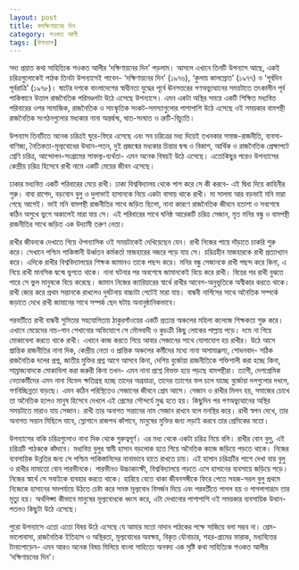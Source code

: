 ```yaml
---
layout: post
title: কদক্ষিণায়নের দিন
category: শওকত আলী
tags: [উপন্যাস]
---
```



সদ্য প্রয়াত কথা সাহিত্যিক শওকত আলীর ‘দক্ষিণায়নের দিন’ পড়লাম। আসলে এখানে তিনটি উপন্যাস আছে, একই চরিত্রগুলোকেই পাঠক তিনটা উপন্যাসেই পাবেন- ‘দক্ষিণায়নের দিন’ (১৯৭৬), ‘কুলায় কালস্রোত’ (১৯৭৭) ও ‘পূর্বদিন পূর্বরাত্রি’ (১৯৭৮)। ষাটের দশকে বাংলাদেশের স্বাধীনতা যুদ্ধের পূর্বে ঊনসত্তরের গণঅভ্যুত্থানের সময়টাতে তৎকালীন পূর্ব পাকিস্তানে উত্তাল রাজনৈতিক পরিমণ্ডলটা উঠে এসেছে উপন্যাসে। এমন একটা অস্থির সময়ে একটি শিক্ষিত মধ্যবিত্ত পরিবারের ওপর সামাজিক, রাজনৈতিক ও সাংস্কৃতিক সংকট-সমস্যাগুলোর পাশাপাশি উঠে এসেছে ওই সময়কার বামপন্থী রাজনৈতিক সংগঠনগুলোর মধ্যকার নানা অন্তর্দ্বন্দ্ব, ঘাত-সংঘাত ও ত্রুটি-বিচ্যুতি।

উপন্যাস তিনটিতে অনেক চরিত্রই ঘুরে-ফিরে এসেছে এবং সব চরিত্রের মধ্য দিয়েই তখনকার সমাজ-রাজনীতি, ব্যবসা-বাণিজ্য, নৈতিকতা-মূল্যবোধের উত্থান-পতন, দুই প্রজন্মের মধ্যকার চিন্তার দ্বন্দ্ব ও বিকাশ, আর্থিক ও রাজনৈতিক প্রেক্ষাপটে শ্রেণি চরিত্র, আন্দোলন-সংগ্রামের সাফল্য-ব্যর্থতা- এমন অনেক বিষয়ই উঠে এসেছে। এতোকিছুর পরেও উপন্যাসের কেন্দ্রীয় চরিত্র হিসেবে রাখী নামে একটি মেয়ের জীবন এসেছে।
<!--বাকিঅংশ পড়ুন-->
 
ঢাকার মধ্যবিত্ত একটি পরিবারের মেয়ে রাখী। ঢাকা বিশ্ববিদ্যালয় থেকে পাশ করে সে কী করবে- এই দ্বিধা দিয়ে কাহিনীর শুরু। বাবা রাশেদ, বড়বোন বুলু ও দুলাভাই হাসানকে নিয়ে একটা বাসায় থাকে রাখী। মা সালমা আর বড়ভাই মনি মারা গেছে আগেই। ভাই মনি বামপন্থী রাজনীতির সাথে জড়িত ছিলো, নানা কারণে রাজনৈতিক জীবনে হতাশা ও সবশেষে কঠিন অসুখে ভুগে অকালেই মারা যায় সে। এই পরিবারের সাথে ঘনিষ্ঠ আরেকটি চরিত্র সেজান, মৃত মনির বন্ধু ও বামপন্থী রাজনীতির সাথে জড়িত এক উদ্যামী তরুণ নেতা।

রাখীর জীবনকে দেখাতে গিয়ে ঔপন্যাসিক ওই সময়টাকেই দেখিয়েছেন যেন। রাখী নিজের পায়ে দাঁড়াতে চাকরি শুরু করে। সেখানে পশ্চিম পাকিস্তানী উর্ধ্বতন কর্মকর্তা মাজহারের নজরে পড়ে যায় সে। চরিত্রহীন মাজহারকে রাখী প্রত্যাখ্যান করে। এদিকে রাখীর বিশ্ববিদ্যালয়ের শিক্ষক জামানও তাকে পছন্দ করে। মনির বন্ধু সেজানকে রাখী পছন্দ করে কিনা, এ নিয়ে রাখী মানসিক দ্বন্দ্বে ভুগতে থাকে। নানা ঘটনার পর অবশেষে জামানকেই বিয়ে করে রাখী। বিয়ের পর রাখী বুঝতে পারে সে ভুল মানুষকে বিয়ে করেছে। জামান নিজের ক্যারিয়ারের স্বার্থে রাখীর আবেগ-অনুভূতিকে অস্বীকার করতে থাকে। রাখী জোর করে প্রথম সন্তানকে রাখলেও দুর্ঘটনায় বাচ্চাটা পেটেই মারা যায়। বান্ধবী নার্গিসের সাথে অনৈতিক সম্পর্কে জড়াতে দেখে রাখী জামানের সাথে সম্পর্ক ছেদ ঘটায় অনানুষ্ঠানিকভাবে।

পরবর্তীতে রাখী বান্ধবী সুমিতার সহযোগিতায় ঠাকুরগাঁওয়ের একটি প্রত্যন্ত অঞ্চলের মহিলা কলেজে শিক্ষকতা শুরু করে। এখানে মেয়েদের নাচ-গান শেখানোর অভিযোগে সে মৌলবাদী ও কুচক্রী কিছু লোকের পাল্লায় পড়ে। দমে না গিয়ে মোকাবেলা করতে থাকে রাখী। এখানে কাজ করতে গিয়ে আবার সেজানের সাথে যোগাযোগ হয় রাখীর। উঠে আসে প্রান্তিক রাজনীতির নানা দিক, কেন্দ্রীয় নেতা ও প্রান্তিক অঞ্চলের কর্মীদের মধ্যে নানা অসামাঞ্জস্য, শোধনবাদ- সঠিক রাজনৈতিক দলের প্রশ্ন, জাতীয় মুক্তির প্রশ্ন আগে আসবে কিনা, দেশিয় বুর্জোয়া রাজনীতিকে শক্তিশালী করা হচ্ছে কিনা, সাম্রাজ্যবাদকে মোকাবিলা করা জরুরী কিনা তখন- এমন নানা প্রশ্নে বিভক্ত হয়ে পড়ছে বামপন্থীরা। ত্যাগী, দেশপ্রেমিক নেতাকর্মীদের এমন নানা বিভেদ ক্ষতিগ্রস্থ হচ্ছে তাদের অগ্রযাত্রা, তাদের ত্যাগের ফল চলে যাচ্ছে বুর্জোয়া দলগুলোর দখলে, গণবিচ্ছিন্নতা বাড়ছে। এমন কঠিন পরিস্থিতেও সেজানের জীবনে প্রেম আসে। সেজান ও রাখীর মিলন হয়, সমাজের চোখে তা অনৈতিক হলেও মানুষ হিসেবে দেখলে এই প্রেমের সৌন্দর্যে মুগ্ধ হতে হয়। কিছুদিন পর গণঅভ্যুত্থানের অস্থির সময়টাতে মারাও যায় সেজান। রাখী তার অনাগত সন্তানের নাম সেজান রাখবে বলে মনস্থির করে। রাখী স্বপন দেখে, তার অনাগত সন্তান মিছিলে যাবে, স্লোগানে রাজপথ কাঁপাবে, মানুষের মুক্তির জন্য লড়াই করবে তার প্রেমিকের মতো।

উপন্যাসের বাকি চরিত্রগুলোও নানা দিক থেকে গুরুত্বপূর্ণ। এর মধ্য থেকে একটা চরিত্র নিয়ে বলি। রাখীর বোন বুলু, এই চরিত্রটি পাঠককে কাঁদাবে। মধ্যবিত্ত বুলুর স্বামী হাসান বড়লোক হতে গিয়ে অনৈতিক কাজে জড়িয়ে পড়তে থাকে। নিজের ব্যবসায়িক উন্নতির জন্য সে পশ্চিম পাকিস্তানিদের নানাভাবে হাতে রাখতে চায়। এই হাসান চরিত্রটির পাশে দেখা যায় বুলু ও রাখীর মামাতো বোন পারভীনকে। পারভীনও উচ্চাকাংক্ষী, বিশ্ববিদ্যালয়ে পড়তে এসে হাসানের ব্যবসায়ে জড়িয়ে পড়ে। নিজের স্বার্থে সে সবাইকে ব্যবহার করতে থাকে। হারিয়ে যেতে থাকা জীবনসঙ্গীকে ফিরে পেতে সহজ-সরল বুলু প্রথমে নিজেকে হাসানের সমপর্যায়ে উঠতে চেষ্টা করে সমস্ত মূল্যবোধ বিসর্জন দিয়ে এবং পরবর্তীতে পাগল হয় ও পাগলাগারদে তার মৃত্যু হয়। অর্থলিপ্সা কীভাবে মানুষের মূল্যবোধকে ধ্বংস করে, এটা দেখানোর পাশাপাশি ওই সময়কার ব্যবসায়িক উত্থান-পতনও কিছুটা উঠে এসেছে।

পুরো উপন্যাসে এতো এতো বিষয় উঠে এসেছে যে আমার মতো নাদান পাঠকের পক্ষে সাজিয়ে বলা সম্ভব না। প্রেম-ভালোবাসা, রাজনৈতিক ইতিহাস ও অস্থিরতা, মূল্যবোধের অবক্ষয়, বিকৃত যৌনাচার, শহর-গ্রামের ফারাক, মধ্যবিত্তের টানাপোড়েন- এমন আরও অনেক বিষয় মিলিয়ে বাংলা সাহিত্যে অনবদ্য এক সৃষ্টি কথা সাহিত্যিক শওকত আলীর ‘দক্ষিণায়নের দিন’।